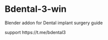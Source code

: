 # Bdental-3-win
<p>Blender addon for Dental implant surgery guide</p>
<p>support https://t.me/bdental3</p>
